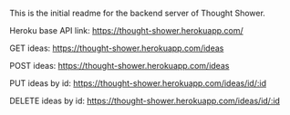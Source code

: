 This is the initial readme for the backend server of Thought Shower.

Heroku base API link: https://thought-shower.herokuapp.com/

GET ideas: https://thought-shower.herokuapp.com/ideas

POST ideas: https://thought-shower.herokuapp.com/ideas

PUT ideas by id: https://thought-shower.herokuapp.com/ideas/id/:id

DELETE ideas by id: https://thought-shower.herokuapp.com/ideas/id/:id